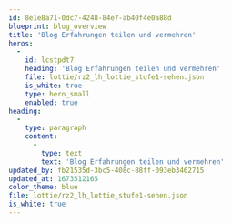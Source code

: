 ```yaml
---
id: 8e1e8a71-0dc7-4248-84e7-ab40f4e0a88d
blueprint: blog_overview
title: 'Blog Erfahrungen teilen und vermehren'
heros:
  -
    id: lcstpdt7
    heading: 'Blog Erfahrungen teilen und vermehren'
    file: lottie/rz2_lh_lottie_stufe1-sehen.json
    is_white: true
    type: hero_small
    enabled: true
heading:
  -
    type: paragraph
    content:
      -
        type: text
        text: 'Blog Erfahrungen teilen und vermehren'
updated_by: fb21535d-3bc5-408c-88ff-093eb3462715
updated_at: 1673512165
color_theme: blue
file: lottie/rz2_lh_lottie_stufe1-sehen.json
is_white: true
---
```

